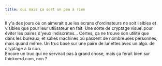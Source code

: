 ```yaml
---
title: oui mais ça sert un peu à rien
---
```


Il y'a des jours où on aimerait que les écrans d'ordinateurs ne soit lisibles
et visibles que pour leur utilisateur en fait. Une sorte de cryptage visuel
pour éviter les paires d'yeux indiscrètes... Certes, ça ne trouve son utilité
que dans les bureaux, et salles machines où passent de nombreuses personnes,
mais quand même. Un truc basé sur une paire de lunettes avec un algo. de
cryptage à la con.  
Encore un truc qui ne servirait pas à grand chose, mais ça ferait bien sur
thinknerd.com, non ?

